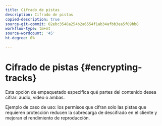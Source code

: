 ```yaml
---
title: Cifrado de pistas
description: Cifrado de pistas
copied-description: true
source-git-commit: 02ebc3548a254b2a6554f1ab34afbb3ea5f09bb8
workflow-type: tm+mt
source-wordcount: '45'
ht-degree: 0%

---
```


# Cifrado de pistas {#encrypting-tracks}

Esta opción de empaquetado especifica qué partes del contenido desea cifrar: audio, vídeo o ambas.

Ejemplo de caso de uso: los permisos que cifran solo las pistas que requieren protección reducen la sobrecarga de descifrado en el cliente y mejoran el rendimiento de reproducción.
